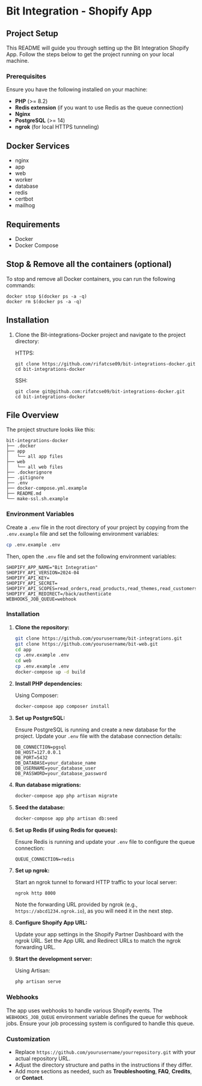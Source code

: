 # Bit Integration - Shopify App

## Project Setup

This README will guide you through setting up the Bit Integration Shopify App. Follow the steps below to get the project running on your local machine.

### Prerequisites

Ensure you have the following installed on your machine:

- **PHP** (>= 8.2)
- **Redis extension** (if you want to use Redis as the queue connection)
- **Nginx**
- **PostgreSQL** (>= 14)
- **ngrok** (for local HTTPS tunneling)

## Docker Services
- nginx
- app
- web
- worker
- database
- redis
- certbot
- mailhog

## Requirements
- Docker
- Docker Compose

## Stop & Remove all the containers (optional)
To stop and remove all Docker containers, you can run the following commands:

```shell
docker stop $(docker ps -a -q)
docker rm $(docker ps -a -q)
```

## Installation
1. Clone the Bit-integrations-Docker project and navigate to the project directory:

   HTTPS:
   ```shell
   git clone https://github.com/rifatcse09/bit-integrations-docker.git 
   cd bit-integrations-docker
   ```

   SSH:
   ```shell
   git clone git@github.com:rifatcse09/bit-integrations-docker.git
   cd bit-integrations-docker
   ```

## File Overview
The project structure looks like this:

```shell
bit-integrations-docker
├── .docker
├── app
│   └── all app files
├── web
│   └── all web files
├── .dockerignore
├── .gitignore
├── .env
├── docker-compose.yml.example
├── README.md
└── make-ssl.sh.example
```

### Environment Variables

Create a `.env` file in the root directory of your project by copying from the `.env.example` file and set the following environment variables:

```bash
cp .env.example .env
```

Then, open the `.env` file and set the following environment variables:

```env
SHOPIFY_APP_NAME="Bit Integration"
SHOPIFY_API_VERSION=2024-04
SHOPIFY_API_KEY=
SHOPIFY_API_SECRET=
SHOPIFY_API_SCOPES=read_orders,read_products,read_themes,read_customers,read_content,write_content,read_locales
SHOPIFY_API_REDIRECT=/back/authenticate
WEBHOOKS_JOB_QUEUE=webhook
```

### Installation

1. **Clone the repository:**

   ```bash
   git clone https://github.com/yourusername/bit-integrations.git
   git clone https://github.com/yourusername/bit-web.git
   cd app
   cp .env.example .env
   cd web
   cp .env.example .env
   docker-compose up -d build
   ```


3. **Install PHP dependencies:**

   Using Composer:

   ```bash
   docker-compose app composer install
   ```

4. **Set up PostgreSQL:**

   Ensure PostgreSQL is running and create a new database for the project. Update your `.env` file with the database connection details:

   ```env
   DB_CONNECTION=pgsql
   DB_HOST=127.0.0.1
   DB_PORT=5432
   DB_DATABASE=your_database_name
   DB_USERNAME=your_database_user
   DB_PASSWORD=your_database_password
   ```

5. **Run database migrations:**

   ```bash
   docker-compose app php artisan migrate
   ```

6. **Seed the database:**

   ```bash
   docker-compose app php artisan db:seed
   ```

7. **Set up Redis (if using Redis for queues):**

   Ensure Redis is running and update your `.env` file to configure the queue connection:

   ```env
   QUEUE_CONNECTION=redis
   ```

8. **Set up ngrok:**

   Start an ngrok tunnel to forward HTTP traffic to your local server:

   ```bash
   ngrok http 8000
   ```

   Note the forwarding URL provided by ngrok (e.g., `https://abcd1234.ngrok.io`), as you will need it in the next step.

9. **Configure Shopify App URL:**

   Update your app settings in the Shopify Partner Dashboard with the ngrok URL. Set the App URL and Redirect URLs to match the ngrok forwarding URL.

10. **Start the development server:**

    Using Artisan:

    ```bash
    php artisan serve
    ```

### Webhooks

The app uses webhooks to handle various Shopify events. The `WEBHOOKS_JOB_QUEUE` environment variable defines the queue for webhook jobs. Ensure your job processing system is configured to handle this queue.

### Customization

- Replace `https://github.com/yourusername/yourrepository.git` with your actual repository URL.
- Adjust the directory structure and paths in the instructions if they differ.
- Add more sections as needed, such as **Troubleshooting**, **FAQ**, **Credits**, or **Contact**.
